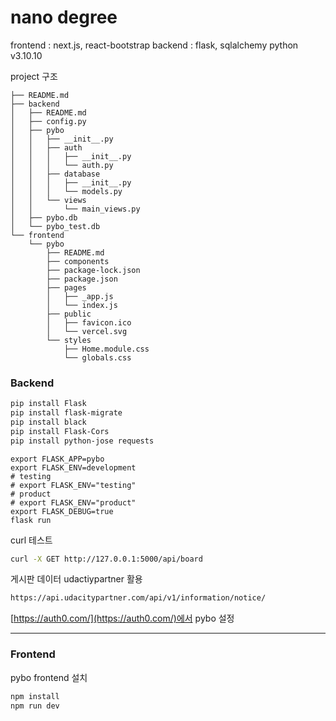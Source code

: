 # nano degree

frontend : next.js, react-bootstrap
backend : flask, sqlalchemy
python v3.10.10

project 구조
```
├── README.md
├── backend
│   ├── README.md
│   ├── config.py
│   ├── pybo
│   │   ├── __init__.py
│   │   ├── auth
│   │   │   ├── __init__.py
│   │   │   └── auth.py
│   │   ├── database
│   │   │   ├── __init__.py
│   │   │   └── models.py
│   │   └── views
│   │       └── main_views.py
│   ├── pybo.db
│   └── pybo_test.db
└── frontend
    └── pybo
        ├── README.md
        ├── components
        ├── package-lock.json
        ├── package.json
        ├── pages
        │   ├── _app.js
        │   └── index.js
        ├── public
        │   ├── favicon.ico
        │   └── vercel.svg
        └── styles
            ├── Home.module.css
            └── globals.css
```

### Backend

```bash
pip install Flask
pip install flask-migrate
pip install black
pip install Flask-Cors
pip install python-jose requests
```

```
export FLASK_APP=pybo
export FLASK_ENV=development
# testing
# export FLASK_ENV="testing"
# product
# export FLASK_ENV="product"
export FLASK_DEBUG=true
flask run
```


curl 테스트

```bash
curl -X GET http://127.0.0.1:5000/api/board
```

게시판 데이터 udactiypartner 활용

```bash
https://api.udacitypartner.com/api/v1/information/notice/
```

[https://auth0.com/](https://auth0.com/)에서 pybo 설정

---

### Frontend

pybo frontend 설치

```bash
npm install
npm run dev
```
